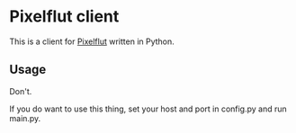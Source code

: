# Pixelflut client
This is a client for [Pixelflut](https://github.com/defnull/pixelflut) written in Python.

## Usage
Don't.

If you do want to use this thing, set your host and port in config.py and run main.py.
